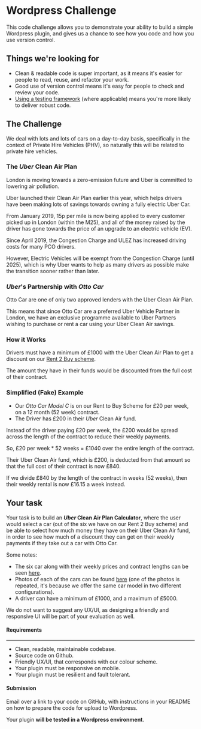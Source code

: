 
Wordpress Challenge
====================

This code challenge allows you to demonstrate your ability to build a simple Wordpress plugin, and gives us a chance to see how you code and how you use version control.

## Things we're looking for
- Clean & readable code is super important, as it means it's easier for people to read, reuse, and refactor your work.
- Good use of version control means it's easy for people to check and review your code.
- [Using a testing framework](https://www.smashingmagazine.com/2017/12/automated-testing-wordpress-plugins-phpunit/) (where applicable) means you're more likely to deliver robust code.

## The Challenge

We deal with lots and lots of cars on a day-to-day basis, specifically in the context of Private Hire Vehicles (PHV), so naturally this will be related to private hire vehicles. 

### The _Uber_ Clean Air Plan

London is moving towards a zero-emission future and Uber is committed to lowering air pollution.  
  
 Uber launched their Clean Air Plan earlier this year, which helps drivers have been making lots of savings towards owning a fully electric Uber Car.

From January 2019, 15p per mile is now being applied to every customer picked up in London (within the M25), and all of the money raised by the driver has gone towards the price of an upgrade to an electric vehicle (EV). 

Since April 2019, the Congestion Charge and ULEZ has increased driving costs for many PCO drivers.

However, Electric Vehicles will be exempt from the Congestion Charge (until 2025), which is why Uber wants to help as many drivers as possible make the transition sooner rather than later.

### _Uber_'s Partnership with _Otto Car_

Otto Car are one of only two approved lenders with the Uber Clean Air Plan.

This means that since Otto Car are a preferred Uber Vehicle Partner in London, we have an exclusive programme available to Uber Partners wishing to purchase or rent a car using your Uber Clean Air savings.

### How it Works

Drivers must have a minimum of £1000 with the Uber Clean Air Plan to get a discount on our  [Rent 2 Buy scheme](https://ottocar.co.uk/rent-to-buy/).

The amount they have in their funds would be discounted from the full cost of their contract. 

### Simplified (Fake) Example

- Our _Otto Car Model C_ is on our Rent to Buy Scheme for £20 per week, on a 12 month (52 week) contract.
- The Driver has £200 in their _Uber_ Clean Air fund.

Instead of the driver paying £20 per week, the £200 would be spread across the length of the contract to reduce their weekly payments. 

So, £20 per week * 52 weeks = £1040 over the entire length of the contract. 

Their Uber Clean Air fund, which is £200, is deducted from that amount so that the full cost of their contract is now £840.

If we divide £840 by the length of the contract in weeks (52 weeks), then their weekly rental is now £16.15 a week instead.


## Your task

Your task is to build an **_Uber_ Clean Air Plan Calculator**, where the user would select a car (out of the six we have on our Rent 2 Buy scheme) and be able to select how much money they have on their Uber Clean Air fund, in order to see how much of a discount they can get on their weekly payments if they take out a car with Otto Car.

Some notes:

- The six car along with their weekly prices and contract lengths can be seen [here](https://i.imgur.com/dQOMkk3.png).
- Photos of each of the cars can be found [here](https://imgur.com/a/CBxPAgk) (one of the photos is repeated, it's because we offer the same car model in two different configurations).
- A driver can have a minimum of £1000, and a maximum of £5000.

We do not want to suggest any UX/UI, as designing a friendly and responsive UI will be part of your evaluation as well.

####  Requirements
-------
- Clean, readable, maintainable codebase.
- Source code on Github.
- Friendly UX/UI, that corresponds with our colour scheme.
- Your plugin must be responsive on mobile.
- Your plugin must be resilient and fault tolerant.

####  Submission

Email over a link to your code on GitHub, with instructions in your README on how to prepare the code for upload to Wordpress.

Your plugin **will be tested in a Wordpress environment**.
